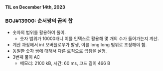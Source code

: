 **TIL on December 14th, 2023**

### BOJ#13900: 순서쌍의 곱의 합
* 숫자의 범위를 활용하여 풀이.
    - 숫자 범위가 10000개니 이를 인덱스로 활용해 몇 개의 수가 들어가는지 계산.
* 계산 과정에서 int 오버플로우가 발생, 이를 long long 범위로 조정해야 함.
* 동일한 숫자 쌍에 대해서 다른 로직으로 곱셈을 실행. 
* 3번째 풀이 AC
    - 메모리: 2100 kB, 시간: 60 ms, 코드 길이 466 B

